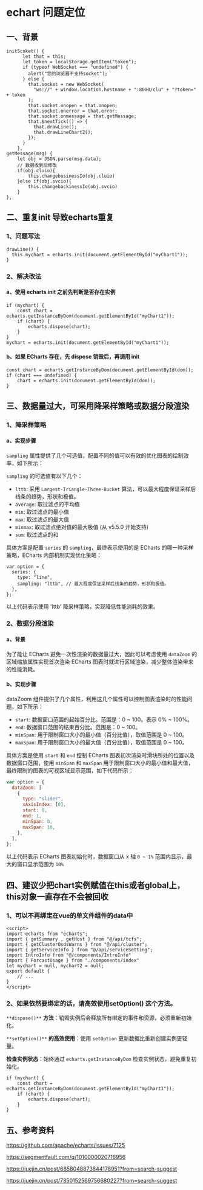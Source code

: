 # echart 问题定位

## 一、背景

```plain
initScoket() {
      let that = this;
      let token = localStorage.getItem("token");
      if (typeof WebSocket === "undefined") {
        alert("您的浏览器不支持socket");
      } else {
        that.socket = new WebSocket(
          "ws://" + window.location.hostname + ":8000/clu" + "?token=" + token
        );
        that.socket.onopen = that.onopen;
        that.socket.onerror = that.error;
        that.socket.onmessage = that.getMessage;
        that.$nextTick(() => {
          that.drawLine();
          that.drawLineChart2();
        });
      }
    },
getMessage(msg) {
    let obj = JSON.parse(msg.data);   
    // 数据收到后修改
    if(obj.cluio){
        this.changebusinessIo(obj.cluio)
    }else if(obj.svcio){
        this.changebackinessIo(obj.svcio)
    }
},
```

## 二、重复init 导致echarts重复

### 1、问题写法

```plain
drawLine() {
  this.mychart = echarts.init(document.getElementById("myChart1"));
}
```

### 2、解决改法

#### a、使用 echarts init 之前先判断是否存在实例

```plain
if (mychart) {
    const chart = echarts.getInstanceByDom(document.getElementById("myChart1"));
    if (chart) {
        echarts.dispose(chart);
    }
}
mychart = echarts.init(document.getElementById("myChart1"));
```

#### b、如果 ECharts 存在，先 dispose 销毁后，再调用 init

```plain
const chart = echarts.getInstanceByDom(document.getElementById(dom)); 
if (chart === undefined) {  
    chart = echarts.init(document.getElementById(dom));
}
```

## 三、数据量过大，可采用降采样策略或数据分段渲染

### 1、降采样策略

#### a、实现步骤

`sampling` 属性提供了几个可选值，配置不同的值可以有效的优化图表的绘制效率，如下所示：

`sampling` 的可选值有以下几个：

- `lttb`: 采用 `Largest-Triangle-Three-Bucket` 算法，可以最大程度保证采样后线条的趋势，形状和极值。
- `average`: 取过滤点的平均值
- `min`: 取过滤点的最小值
- `max`: 取过滤点的最大值
- `minmax`: 取过滤点绝对值的最大极值 (从 v5.5.0 开始支持)
- `sum`: 取过滤点的和

具体方案是配置 `series` 的 `sampling`，最终表示使用的是 ECharts 的哪一种采样策略，ECharts 内部机制实现优化策略：

```plain
var option = {
  series: {
    type: "line",
    sampling: "lttb", // 最大程度保证采样后线条的趋势，形状和极值。
  },
};
```

以上代码表示使用 'lttb' 降采样策略，实现降低性能消耗的效果。



### 2、数据分段渲染

#### a、背景

为了能让 ECharts 避免一次性渲染的数据量过大，因此可以考虑使用 `dataZoom` 的区域缩放属性实现首次渲染 ECharts 图表时就进行区域渲染，减少整体渲染带来的性能消耗。

#### b、实现步骤

dataZoom 组件提供了几个属性，利用这几个属性可以控制图表渲染时的性能问题，如下所示：

- `start`: 数据窗口范围的起始百分比。范围是：0 ~ 100。表示 0% ~ 100%。
- `end`: 数据窗口范围的结束百分比。范围是：0 ~ 100。
- `minSpan`: 用于限制窗口大小的最小值（百分比值），取值范围是 0 ~ 100。
- `maxSpan`: 用于限制窗口大小的最大值（百分比值），取值范围是 0 ~ 100。

具体方案是使用 `start` 和 `end` 控制 ECharts 图表初次渲染时滑块所处的位置以及数据窗口范围，使用 `minSpan` 和 `maxSpan` 用于限制窗口大小的最小值和最大值，最终限制的图表的可视区域显示范围，如下代码所示：

```javascript
var option = {
  dataZoom: [
    {
      type: "slider",
      xAxisIndex: [0],
      start: 0,
      end: 1,
      minSpan: 0,
      maxSpan: 10,
    },
  ],
};
```

以上代码表示 ECharts 图表初始化时，数据窗口从 x 轴 `0 ~ 1%` 范围内显示，最大的窗口显示范围为 `10%`





## 四、建议少把chart实例赋值在this或者global上，this对象一直存在不会被回收

### 1、可以不再绑定在vue的单文件组件的data中

```plain
<script>
import echarts from "echarts";
import { getSummary , getHost } from "@/api/tcfs";
import { getClusterOsdsWarns } from "@/api/cluster";
import { getServiceInfo } from "@/api/serviceSetting";
import IntroInfo from "@/components/IntroInfo"
import { ForcastUsage } from "./components/index"
let mychart = null, mychart2 = null;
export default {
    // ...
}
</script>
```

### 2、如果依然要绑定的话，请高效使用setOption() 这个方法。

`**dispose()**` **方法**：销毁实例后会释放所有绑定的事件和资源，必须重新初始化。

`**setOption()**` **的高效使用**：使用 `setOption` 更新数据比重新创建实例更轻量。

**检查实例状态**：始终通过 `echarts.getInstanceByDom` 检查实例状态，避免重复初始化。

```plain
if (mychart) {
    const chart = echarts.getInstanceByDom(document.getElementById("myChart1"));
    if (chart) {
        echarts.dispose(chart);
    }
}
```

## 五、参考资料

https://github.com/apache/echarts/issues/7125

https://segmentfault.com/q/1010000020716956

https://juejin.cn/post/6858048873844178951?from=search-suggest

https://juejin.cn/post/7350152569756680227?from=search-suggest